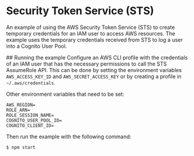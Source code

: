 # Security Token Service (STS)

An example of using the AWS Security Token Service (STS) to create temporary credentials for an IAM user to access AWS resources.
The example uses the temporary credentials received from STS to log a user into a Cognito User Pool.

## Running the example
Configure an AWS CLI profile with the credentials of an IAM user that has the necessary permissions to call the STS AssumeRole API.
This can be done by setting the environment variables `AWS_ACCESS_KEY_ID` and `AWS_SECRET_ACCESS_KEY` or by creating a profile in `~/.aws/credentials`.

Other environment variables that need to be set:
```
AWS_REGION=
ROLE_ARN=
ROLE_SESSION_NAME=
COGNITO_USER_POOL_ID=
COGNITO_CLIENT_ID=
```

Then run the example with the following command:
```sh
$ npm start
```
